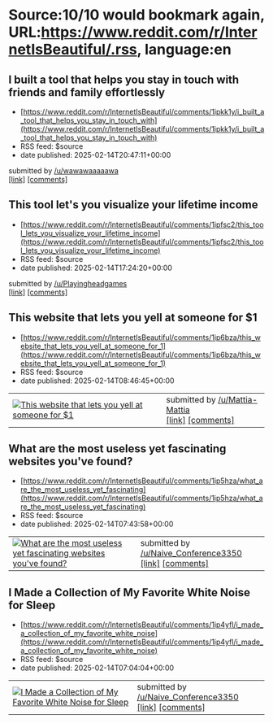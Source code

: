 # Source:10/10 would bookmark again, URL:https://www.reddit.com/r/InternetIsBeautiful/.rss, language:en

## I built a tool that helps you stay in touch with friends and family effortlessly
 - [https://www.reddit.com/r/InternetIsBeautiful/comments/1ipkk1y/i_built_a_tool_that_helps_you_stay_in_touch_with](https://www.reddit.com/r/InternetIsBeautiful/comments/1ipkk1y/i_built_a_tool_that_helps_you_stay_in_touch_with)
 - RSS feed: $source
 - date published: 2025-02-14T20:47:11+00:00

&#32; submitted by &#32; <a href="https://www.reddit.com/user/wawawaaaaawa"> /u/wawawaaaaawa </a> <br/> <span><a href="https://touchbase.site/">[link]</a></span> &#32; <span><a href="https://www.reddit.com/r/InternetIsBeautiful/comments/1ipkk1y/i_built_a_tool_that_helps_you_stay_in_touch_with/">[comments]</a></span>

## This tool let's you visualize your lifetime income
 - [https://www.reddit.com/r/InternetIsBeautiful/comments/1ipfsc2/this_tool_lets_you_visualize_your_lifetime_income](https://www.reddit.com/r/InternetIsBeautiful/comments/1ipfsc2/this_tool_lets_you_visualize_your_lifetime_income)
 - RSS feed: $source
 - date published: 2025-02-14T17:24:20+00:00

&#32; submitted by &#32; <a href="https://www.reddit.com/user/Playingheadgames"> /u/Playingheadgames </a> <br/> <span><a href="https://financelibrary.com/tools/lifetime-income-visualizer">[link]</a></span> &#32; <span><a href="https://www.reddit.com/r/InternetIsBeautiful/comments/1ipfsc2/this_tool_lets_you_visualize_your_lifetime_income/">[comments]</a></span>

## This website that lets you yell at someone for $1
 - [https://www.reddit.com/r/InternetIsBeautiful/comments/1ip6bza/this_website_that_lets_you_yell_at_someone_for_1](https://www.reddit.com/r/InternetIsBeautiful/comments/1ip6bza/this_website_that_lets_you_yell_at_someone_for_1)
 - RSS feed: $source
 - date published: 2025-02-14T08:46:45+00:00

<table> <tr><td> <a href="https://www.reddit.com/r/InternetIsBeautiful/comments/1ip6bza/this_website_that_lets_you_yell_at_someone_for_1/"> <img src="https://external-preview.redd.it/uTz0aStqgW-3Jn_lXjGJhvdrDmI4lwk4q-Cj0gYzRcU.jpg?width=640&amp;crop=smart&amp;auto=webp&amp;s=1dd97cf7716c25cf578e5258082d9992bea69169" alt="This website that lets you yell at someone for $1" title="This website that lets you yell at someone for $1" /> </a> </td><td> &#32; submitted by &#32; <a href="https://www.reddit.com/user/Mattia-Mattia"> /u/Mattia-Mattia </a> <br/> <span><a href="http://yellatmefor1minutefor1dollar.com">[link]</a></span> &#32; <span><a href="https://www.reddit.com/r/InternetIsBeautiful/comments/1ip6bza/this_website_that_lets_you_yell_at_someone_for_1/">[comments]</a></span> </td></tr></table>

## What are the most useless yet fascinating websites you've found?
 - [https://www.reddit.com/r/InternetIsBeautiful/comments/1ip5hza/what_are_the_most_useless_yet_fascinating](https://www.reddit.com/r/InternetIsBeautiful/comments/1ip5hza/what_are_the_most_useless_yet_fascinating)
 - RSS feed: $source
 - date published: 2025-02-14T07:43:58+00:00

<table> <tr><td> <a href="https://www.reddit.com/r/InternetIsBeautiful/comments/1ip5hza/what_are_the_most_useless_yet_fascinating/"> <img src="https://external-preview.redd.it/6csxKFlL9latCy5ZY9LdU8988nBy31j3sg1Ky-CPgEc.jpg?width=320&amp;crop=smart&amp;auto=webp&amp;s=c15e22a75e1a40d2df4e021bd4915273e5be5e91" alt="What are the most useless yet fascinating websites you've found?" title="What are the most useless yet fascinating websites you've found?" /> </a> </td><td> &#32; submitted by &#32; <a href="https://www.reddit.com/user/Naive_Conference3350"> /u/Naive_Conference3350 </a> <br/> <span><a href="https://arco.so/uselesswebsites/">[link]</a></span> &#32; <span><a href="https://www.reddit.com/r/InternetIsBeautiful/comments/1ip5hza/what_are_the_most_useless_yet_fascinating/">[comments]</a></span> </td></tr></table>

## I Made a Collection of My Favorite White Noise for Sleep
 - [https://www.reddit.com/r/InternetIsBeautiful/comments/1ip4yfl/i_made_a_collection_of_my_favorite_white_noise](https://www.reddit.com/r/InternetIsBeautiful/comments/1ip4yfl/i_made_a_collection_of_my_favorite_white_noise)
 - RSS feed: $source
 - date published: 2025-02-14T07:04:04+00:00

<table> <tr><td> <a href="https://www.reddit.com/r/InternetIsBeautiful/comments/1ip4yfl/i_made_a_collection_of_my_favorite_white_noise/"> <img src="https://external-preview.redd.it/AxcSVYoSfR1KG62gUzE1TqxgEBUUH_ckkWtcYcJj5Cc.jpg?width=320&amp;crop=smart&amp;auto=webp&amp;s=2f7f9554a3fb4615b2ed2132ac4c2acf92517d13" alt="I Made a Collection of My Favorite White Noise for Sleep" title="I Made a Collection of My Favorite White Noise for Sleep" /> </a> </td><td> &#32; submitted by &#32; <a href="https://www.reddit.com/user/Naive_Conference3350"> /u/Naive_Conference3350 </a> <br/> <span><a href="https://arco.so/whitenoisespcae/">[link]</a></span> &#32; <span><a href="https://www.reddit.com/r/InternetIsBeautiful/comments/1ip4yfl/i_made_a_collection_of_my_favorite_white_noise/">[comments]</a></span> </td></tr></table>

